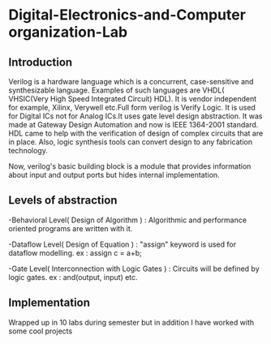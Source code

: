 # Digital-Electronics-and-Computer organization-Lab
## Introduction


Verilog is a hardware language which is a concurrent, case-sensitive and synthesizable language. Examples of such languages are VHDL( VHSIC(Very High Speed Integrated Circuit) HDL). It is vendor independent for example, Xilinx, Verywell etc.Full form verilog is Verify Logic. It is used for Digital ICs not for Analog ICs.It uses gate level design abstraction. It was made at Gateway Design Automation and now is IEEE 1364-2001 standard. HDL came to help with the verification of design of complex circuits that are in place. Also, logic synthesis tools can convert design to any fabrication technology.

Now, verilog's basic building block is a module that provides information about input and output ports but hides internal implementation.



## Levels of abstraction
 -Behavioral Level( Design of Algorithm ) : Algorithmic and performance oriented programs are written with it.
 
  -Dataflow Level( Design of Equation ) : "assign" keyword is used for dataflow modelling. ex : assign c = a+b;
  
   -Gate Level( Interconnection with Logic Gates ) : Circuits will be defined by logic gates. ex : and(output, input) etc.
   
   ## Implementation
   
   Wrapped up in 10 labs during semester but in addition I have worked with some cool projects
    
